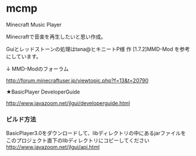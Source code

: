 # mcmp

Minecraft Music Player

Minecraftで音楽を再生したいと思い作成。

Guiとレッドストーンの処理はtana@ヒキニートP様 作 [1.7.2]MMD-Mod を参考にしています。

↓ MMD-Modのフォーラム

http://forum.minecraftuser.jp/viewtopic.php?f=13&t=20790

★BasicPlayer DeveloperGuide

http://www.javazoom.net/jlgui/developerguide.html

### ビルド方法

BasicPlayer3.0をダウンロードして、libディレクトリの中にあるjarファイルを  
このプロジェクト直下のlibディレクトリにコピーしてください
http://www.javazoom.net/jlgui/api.html
